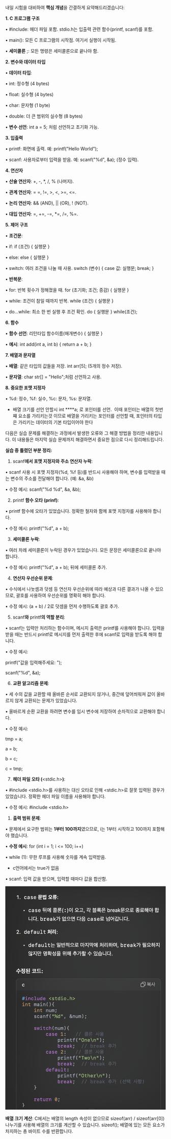 내일 시험을 대비하여 **핵심 개념**을 간결하게 요약해드리겠습니다:

  

**1. C 프로그램 구조**

  

• #include: 헤더 파일 포함. stdio.h는 입출력 관련 함수(printf, scanf)를 포함.

• main(): 모든 C 프로그램의 시작점. 여기서 실행이 시작됨.

• **세미콜론** ;: 모든 명령은 세미콜론으로 끝나야 함.

  

**2. 변수와 데이터 타입**

  

• **데이터 타입**:

• int: 정수형 (4 bytes)

• float: 실수형 (4 bytes)

• char: 문자형 (1 byte)

• double: 더 큰 범위의 실수형 (8 bytes)

• **변수 선언**: int a = 5; 처럼 선언하고 초기화 가능.

  

**3. 입출력**

  

• printf: 화면에 출력. 예: printf("Hello World");

• scanf: 사용자로부터 입력을 받음. 예: scanf("%d", &a); (정수 입력).

  

**4. 연산자**

  

• **산술 연산자**: +, -, *, /, % (나머지).

• **관계 연산자**: = =, !=, >, <, >=, <=.

• **논리 연산자**: && (AND), || (OR), ! (NOT).

• **대입 연산자**: =, +=, -=, *=, /=, %=.

  

**5. 제어 구조**

  

• **조건문**:

• if: if (조건) { 실행문 }

• else: else { 실행문 }

• switch: 여러 조건을 나눌 때 사용. switch (변수) { case 값: 실행문; break; }

• **반복문**:

• for: 반복 횟수가 정해졌을 때. for (초기화; 조건; 증감) { 실행문 }

• while: 조건이 참일 때까지 반복. while (조건) { 실행문 }

• do...while: 최소 한 번 실행 후 조건 확인. do { 실행문 } while(조건);

  

**6. 함수**

  

• **함수 선언**: 리턴타입 함수이름(매개변수) { 실행문 }

• **예시**: int add(int a, int b) { return a + b; }

  

**7. 배열과 문자열**

  

• **배열**: 같은 타입의 값들을 저장. int arr[5]; (5개의 정수 저장).

• **문자열**: char str[] = "Hello";처럼 선언하고 사용.

  

**8. 중요한 포맷 지정자**

  

• %d: 정수, %f: 실수, %c: 문자, %s: 문자열.

  
- 배열 크기를 선언 안할시 int ****a; 로 포인터를 선언. 
	이때 포인터는 배열의 첫번쨰 요소를 가리키는것 이므로 배열을 가리키는 포인터를 선언할 때, 포인터의 타입은 가리키는 데이터의 기본 타입이어야 한다

다음은 실습 문제를 해결하는 과정에서 발생한 오류와 그 해결 방법을 정리한 내용입니다. 이 내용들은 마지막 실습 문제까지 해결하면서 중요한 점으로 다시 정리해드립니다.

  

**실습 중 틀렸던 부분 정리:**

  

1. scanf**에서 포맷 지정자와 주소 연산자 누락**:

• scanf 사용 시 포맷 지정자(%d, %f 등)를 반드시 사용해야 하며, 변수를 입력받을 때는 변수의 주소를 전달해야 합니다. (예: &a, &b)

• 수정 예시: scanf("%d %d", &a, &b);

2. printf **함수 오타 (**prinf**)**:

• printf 함수에 오타가 있었습니다. 정확한 철자와 함께 포맷 지정자를 사용해야 합니다.

• 수정 예시: printf("%d", a + b);

3. **세미콜론 누락**:

• 여러 차례 세미콜론이 누락된 경우가 있었습니다. 모든 문장은 세미콜론으로 끝나야 합니다.

• 수정 예시: printf("%d", a + b); 뒤에 세미콜론 추가.

4. **연산자 우선순위 문제**:

• 수식에서 나눗셈과 덧셈 등 연산자 우선순위에 따라 예상과 다른 결과가 나올 수 있으므로, 괄호를 사용하여 우선순위를 명확히 해야 합니다.

• 수정 예시: (a + b) / 2로 덧셈을 먼저 수행하도록 괄호 추가.

5. scanf**와** printf**의 역할 분리**:

• scanf는 입력만 처리하는 함수이며, 메시지 출력은 printf를 사용해야 합니다. 입력을 받을 때는 반드시 printf로 메시지를 먼저 출력한 후에 scanf로 입력을 받도록 해야 합니다.

• 수정 예시:

  

printf("값을 입력해주세요: ");

scanf("%d", &a);

  

  

6. **교환 알고리즘 문제**:

• 세 수의 값을 교환할 때 올바른 순서로 교환되지 않거나, 중간에 덮어씌워져 값이 올바르지 않게 교환되는 문제가 있었습니다.

• 올바르게 순환 교환을 하려면 변수를 임시 변수에 저장하여 순차적으로 교환해야 합니다.

• 수정 예시:

  

tmp = a;

a = b;

b = c;

c = tmp;

  

  

7. **헤더 파일 오타 (**<stdic.h>**)**:

• #include <stdio.h>를 사용하는 대신 오타로 인해 <stdic.h>로 잘못 입력된 경우가 있었습니다. 정확한 헤더 파일 이름을 사용해야 합니다.

• 수정 예시: #include <stdio.h>


1. **출력 범위 문제**:

• 문제에서 요구한 범위는 **1부터 100까지**였으므로, i는 1부터 시작하고 100까지 포함해야 했습니다.

• **수정 예시**: for (int i = 1; i <= 100; i++)

• while (1): 무한 루프를 사용해 숫자를 계속 입력받음.
- c언어에서는 true가 없음

• scanf: 입력 값을 받으며, 입력할 때마다 값을 합산함.



![](../../../01_daily_diary/pic/Screenshot%205.png)

**배열 크기 계산**: C에서는 배열의 length 속성이 없으므로 sizeof(arr) / sizeof(arr[0]) 나누기를 사용해 배열의 크기를 계산할 수 있습니다.
sizeof(); 배열에 있는 모든 요소가 차지하는 총 바이트 수를 반환합니다.